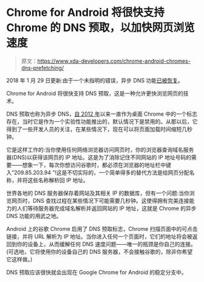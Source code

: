 # Chrome for Android 将很快支持 Chrome 的 DNS 预取，以加快网页浏览速度

> 原文：<https://www.xda-developers.com/chrome-android-chromes-dns-prefetching/>

2018 年 1 月 29 日更新:由于一个未指明的错误，异步 DNS 功能[已被恢复](https://chromium-review.googlesource.com/c/chromium/src/+/881206)。

Chrome for Android 将很快支持 DNS 预取，这是一种允许更快浏览网页的技术。

DNS 预取也称为异步 DNS，[自 2012 年](https://plus.google.com/+FrancoisBeaufort/posts/JXcvYw1yCkH)以来一直作为桌面 Chrome 中的一个标志存在，当时它是作为一个实验性功能推出的，默认情况下是禁用的。从那以后，它得到了一些开发人员的关注，在某些情况下，现在可以将页面加载时间缩短几秒钟。

它是这样工作的:当你使用任何网络浏览器访问网页时，你的浏览器查询域名服务器(DNS)以获得该网页的 IP 地址。这是为了消除记住不同网站的 IP 地址号码的需要——想象一下，每次你想访问谷歌时，都必须在浏览器的地址栏中键入“209.85.203.94 ”!这是不切实际的，一个简单得多的替代方法是给网页分配名称，并将这些名称解析回 IP 地址。

世界各地的 DNS 服务器保存着网站及其相关 IP 的数据库，但有一个问题:当你浏览网页时，DNS 查找过程在某些情况下可能需要几秒钟。这使得拥有完美连接能力的人们等待服务器完成域名解析并返回网站的 IP 地址，这就是 Chrome 的异步 DNS 功能的用武之地。

Android 上的谷歌 Chrome 启用了 DNS 预取标志，Chrome 扫描页面中的可点击链接，并将 URL 解析为 IP 地址。当你进入任何一个页面时，它们的地址将会被返回到你的设备上，从而缓解任何 DNS 速度问题——唯一的瓶颈是你自己的连接。(可选地，它将使用你的设备自己的 DNS 服务器，不会接触谷歌的，除非你希望它这样做。)

DNS 预取应该很快就会出现在 Google Chrome for Android 的稳定分支中。